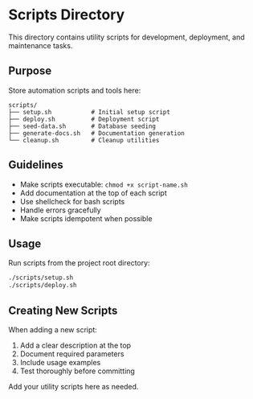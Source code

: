 # Scripts Directory

This directory contains utility scripts for development, deployment, and maintenance tasks.

## Purpose

Store automation scripts and tools here:

```
scripts/
├── setup.sh           # Initial setup script
├── deploy.sh          # Deployment script
├── seed-data.sh       # Database seeding
├── generate-docs.sh   # Documentation generation
└── cleanup.sh         # Cleanup utilities
```

## Guidelines

- Make scripts executable: `chmod +x script-name.sh`
- Add documentation at the top of each script
- Use shellcheck for bash scripts
- Handle errors gracefully
- Make scripts idempotent when possible

## Usage

Run scripts from the project root directory:

```bash
./scripts/setup.sh
./scripts/deploy.sh
```

## Creating New Scripts

When adding a new script:

1. Add a clear description at the top
2. Document required parameters
3. Include usage examples
4. Test thoroughly before committing

Add your utility scripts here as needed.
